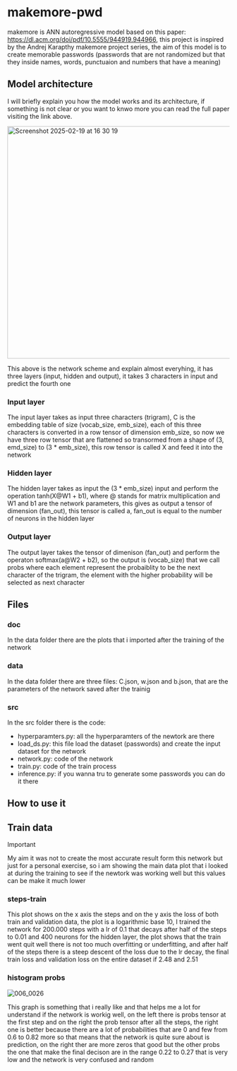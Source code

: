 # makemore-pwd
makemore is ANN autoregressive model based on this paper: https://dl.acm.org/doi/pdf/10.5555/944919.944966, this project is inspired by the Andrej Karapthy makemore project series,
the aim of this model is to create memorable passwords (passwords that are not randomized but that they inside names, words, punctuaion and numbers that have a meaning)

## Model architecture
I will briefly explain you how the model works and its architecture, if something is not clear or you want to knwo more you can read the full paper visiting the link above.

<img width="526" alt="Screenshot 2025-02-19 at 16 30 19" src="https://github.com/user-attachments/assets/be1a46a7-2294-4b34-b495-0f91460993f6" />

This above is the network scheme and explain almost everyhing, it has three layers (input, hidden and output), it takes 3 characters in input and predict the fourth one

### Input layer
The input layer takes as input three characters (trigram), C is the embedding table of size (vocab_size, emb_size), each of this three characters is converted in a row tensor of dimension emb_size, so now we have three row tensor that are flattened so transormed from a shape of (3, emd_size) to (3 * emb_size), this row tensor is called X and feed it into the network

### Hidden layer
The hidden layer takes as input the (3 * emb_size) input and perform the operation tanh(X@W1 + b1), where @ stands for matrix multiplication and W1 and b1 are the network parameters, this gives as output a tensor of dimension (fan_out), this tensor is called a, fan_out is equal to the number of neurons in the hidden layer

### Output layer
The output layer takes the tensor of dimenison (fan_out) and perform the operaton softmax(a@W2 + b2), so the output is (vocab_size) that we call probs where each element represent the probaiblity to be the next character of the trigram, the element with the higher probability will be selected as next character

## Files
### doc
In the data folder there are the plots that i imported after the training of the network

### data
In the data folder there are three files: C.json, w.json and b.json, that are the parameters of the network saved after the trainig

### src
In the src folder there is the code:
  - hyperparamters.py: all the hyperparamters of the newtork are there
  - load_ds.py: this file load the dataset (passwords) and create the input dataset for the network
  - network.py: code of the network
  - train.py: code of the train process
  - inference.py: if you wanna tru to generate some passwords you can do it there

## How to use it

## Train data

> [!IMPORTANT]  
> My aim it was not to create the most accurate result form this network but just for a personal exercise, so i am showing the main data plot that i looked at during the
> training to see if the newtork was working well but this values can be make it much lower

### steps-train

This plot shows on the x axis the steps and on the y axis the loss of both train and validation data, the plot is a logarithmic base 10, I trained the network for 200.000 steps with a lr of 0.1 that decays after half of the steps to 0.01 and 400 neurons for the hidden layer, the plot shows that the train went quit well there is not too much overfitting or underfitting, and after half of the steps there is a steep descent of the loss due to the lr decay, the final train loss and validation loss on the entire dataset if 2.48 and 2.51

### histogram probs
![006_0026](https://github.com/user-attachments/assets/4328287c-df0c-47fa-b64c-379314584f8d)

This graph is  something that i really like and that helps me a lot for understand if the network is workig well, on the left there is probs tensor at the first step and on the right the prob tensor after all the steps, the right one is better because there are a lot of probabilities that are 0 and few from 0.6 to 0.82 more so that means that the network is quite sure about is prediction, on the right ther are more zeros that good but the other probs the one that make the final decison are in the range 0.22 to 0.27 that is very low and the network is very confused and random
